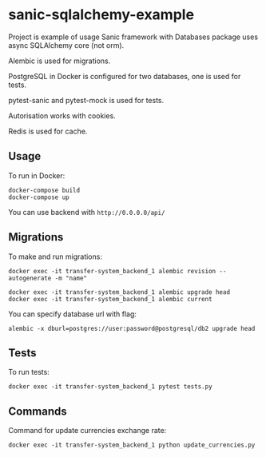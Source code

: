 # sanic-sqlalchemy-example

Project is example of usage Sanic framework with Databases package uses async SQLAlchemy core (not orm). 

Alembic is used for migrations.

PostgreSQL in Docker is configured for two databases, one is used for tests.

pytest-sanic and pytest-mock is used for tests.

Autorisation works with cookies.

Redis is used for cache.

## Usage

To run in Docker:
```shell
docker-compose build
docker-compose up
```

You can use backend with `http://0.0.0.0/api/`

## Migrations

To make and run migrations:
```shell
docker exec -it transfer-system_backend_1 alembic revision --autogenerate -m "name"

docker exec -it transfer-system_backend_1 alembic upgrade head
docker exec -it transfer-system_backend_1 alembic current
```
You can specify database url with flag:
```shell
alembic -x dburl=postgres://user:password@postgresql/db2 upgrade head
```

## Tests

To run tests:
```shell
docker exec -it transfer-system_backend_1 pytest tests.py
```

## Commands

Command for update currencies exchange rate:
```shell
docker exec -it transfer-system_backend_1 python update_currencies.py
```
